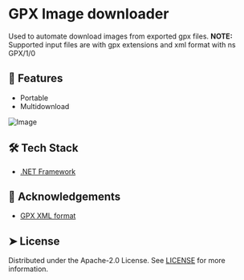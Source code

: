 # GPX Image downloader
Used to automate download images from exported gpx files.
**NOTE:** Supported input files are with gpx extensions and xml format with ns GPX/1/0

## 🧐 Features   
- Portable
- Multidownload


![Image](https://i.imgur.com/yJtjMzll.png)
        

## 🛠️ Tech Stack
- [.NET Framework](https://dotnet.microsoft.com/)


## 🙇 Acknowledgements      
- [GPX XML format](http://www.topografix.com/GPX/1/0)


## ➤ License
Distributed under the Apache-2.0 License. See [LICENSE](LICENSE) for more information.
        
